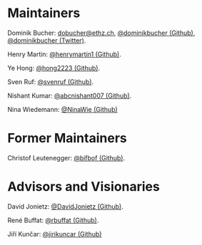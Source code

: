 # Maintainers

Dominik Bucher: <dobucher@ethz.ch>, [@dominikbucher (Github)](https://github.com/dominikbucher), [@dominikbucher (Twitter)](https://twitter.com/DominikBucher).

Henry Martin: [@henrymartin1 (Github)](https://github.com/henrymartin1).

Ye Hong: [@hong2223 (Github)](https://github.com/hong2223).

Sven Ruf: [@svenruf (Github)](https://github.com/svenruf).

Nishant Kumar: [@abcnishant007 (Github)](https://github.com/abcnishant007).

Nina Wiedemann: [@NinaWie (Github)](https://github.com/NinaWie)

# Former Maintainers

Christof Leutenegger: [@bifbof (Github)](https://github.com/bifbof).


# Advisors and Visionaries

David Jonietz: [@DavidJonietz (Github)](https://github.com/DavidJonietz).

René Buffat: [@rbuffat (Github)](https://github.com/rbuffat).

Jiří Kunčar: [@jirikuncar (Github)](https://github.com/jirikuncar)
